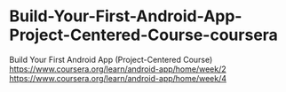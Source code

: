# Build-Your-First-Android-App-Project-Centered-Course-coursera

Build Your First Android App (Project-Centered Course)
https://www.coursera.org/learn/android-app/home/week/2
https://www.coursera.org/learn/android-app/home/week/4
